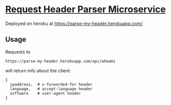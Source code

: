 # [Request Header Parser Microservice](https://www.freecodecamp.org/learn/apis-and-microservices/apis-and-microservices-projects/request-header-parser-microservice)

Deployed on heroku at https://parse-my-header.herokuapp.com/

## Usage

Requests to

```
https://parse-my-header.herokuapp.com/api/whoami
```

will return info about the client:

```
{ 
  ipaddress,  # x-forwarded-for header
  language,   # accept-language header
  software    # user-agent header
}
```
